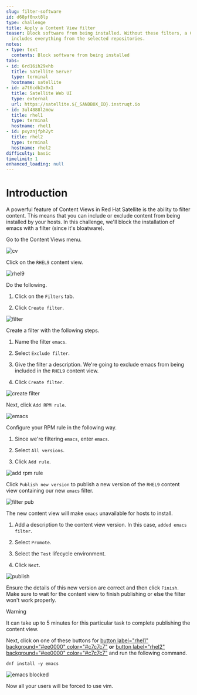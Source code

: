 ```yaml
---
slug: filter-software
id: d68pf0nxt8lp
type: challenge
title: Apply a Content View filter
teaser: Block software from being installed. Without these filters, a Content View
  includes everything from the selected repositories.
notes:
- type: text
  contents: Block software from being installed
tabs:
- id: 6rd16ih29xhb
  title: Satellite Server
  type: terminal
  hostname: satellite
- id: a7t6cdb2x0x1
  title: Satellite Web UI
  type: external
  url: https://satellite.${_SANDBOX_ID}.instruqt.io
- id: 3ul4888l2mow
  title: rhel1
  type: terminal
  hostname: rhel1
- id: pxyznjfph2yt
  title: rhel2
  type: terminal
  hostname: rhel2
difficulty: basic
timelimit: 1
enhanced_loading: null
---
```

Introduction
===
A powerful feature of Content Views in Red Hat Satellite is the ability to filter content. This means that you can include or exclude content from being installed by your hosts. In this challenge, we'll block the installation of emacs with a filter (since it's bloatware).

Go to the Content Views menu.

![cv](../assets/contentview.png)

Click on the `RHEL9` content view.

![rhel9](../assets/rhel9cv.png)

Do the following.

1. Click on the `Filters` tab.

2. Click `Create filter`.

![filter](../assets/filter.png)

Create a filter with the following steps.

1. Name the filter `emacs`.

2. Select `Exclude filter`.

3. Give the filter a description. We're going to exclude emacs from being included in the `RHEL9` content view.

4. Click `Create filter`.

![create filter](../assets/createfilter.png)

Next, click `Add RPM rule`.

![emacs](../assets/emacsrpmrule.png)

Configure your RPM rule in the following way.

1. Since we're filtering `emacs`, enter `emacs`.

2. Select `All versions`.

3. Click `Add rule`.

![add rpm rule](../assets/addrpmruleemacs.png)

Click `Publish new version` to publish a new version of the `RHEL9` content view containing our new `emacs` filter.

![filter pub](../assets/publishcvfilter.png)

The new content view will make `emacs` unavailable for hosts to install.

1. Add a description to the content view version. In this case, `added emacs filter`.

2. Select `Promote`.

3. Select the `Test` lifecycle environment.

4. Click `Next`.

![publish](../assets/publishfiltercv.png)

Ensure the details of this new version are correct and then click `Finish`. Make sure to wait for the content view to finish publishing or else the filter won't work properly.

> [!WARNING]
> It can take up to 5 minutes for this particular task to complete publishing the content view.

Next, click on one of these buttons for [button label="rhel1" background="#ee0000" color="#c7c7c7"](tab-2) **or** [button label="rhel2" background="#ee0000" color="#c7c7c7"](tab-3) and run the following command.

```bash,run
dnf install -y emacs
```

![emacs blocked](../assets/emacsinstallerror.png)

Now all your users will be forced to use vim.

